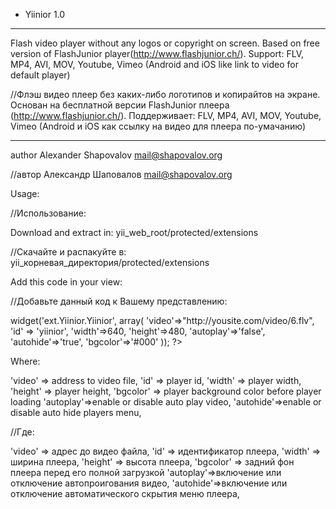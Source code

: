 ﻿- Yiinior 1.0
_______________________________________________________________________________________

Flash video player without any logos or copyright on screen. Based on free
version of FlashJunior player(http://www.flashjunior.ch/). 
Support: FLV, MP4, AVI, MOV, Youtube, Vimeo (Android and iOS like link to video for default player)

//Флэш видео плеер без каких-либо логотипов и копирайтов на экране. Основан на
бесплатной версии FlashJunior плеера (http://www.flashjunior.ch/). 
Поддерживает: FLV, MP4, AVI, MOV, Youtube, Vimeo (Android и iOS как ссылку на видео для плеера по-умачанию)
_______________________________________________________________________________________

author Alexander Shapovalov <mail@shapovalov.org>

//автор Александр Шаповалов <mail@shapovalov.org>

Usage:

//Использование:

Download and extract in: yii_web_root/protected/extensions

//Скачайте и распакуйте в: yii_корневая_директория/protected/extensions

Add this code in your view:

//Добавьте данный код к Вашему представлению:

<?php  
 
	$this->widget('ext.Yiinior.Yiinior', array(
	'video'=>"http://yousite.com/video/6.flv",
	'id' => 'yiinior',
	'width'=>640,
	'height'=>480,
	'autoplay'=>'false',
	'autohide'=>'true',
	'bgcolor'=>'#000'
));

?>

Where: 

'video' => address to video file,
'id' => player id,
'width' => player width,
'height' => player height,
'bgcolor' => player background color before player loading
'autoplay'=>enable or disable auto play video,
'autohide'=>enable or disable auto hide players menu,

//Где: 

'video' => адрес до видео файла,
'id' => идентификатор плеера,
'width' => ширина плеера,
'height' => высота плеера,
'bgcolor' => задний фон плеера перед его полной загрузкой
'autoplay'=>включение или отключение автопроигования видео,
'autohide'=>включение или отключение автоматического скрытия меню плеера,